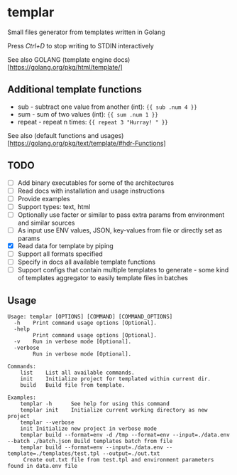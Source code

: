 # templar
Small files generator from templates written in Golang

Press *Ctrl+D* to stop writing to STDIN interactively

See also GOLANG (template engine docs)[https://golang.org/pkg/html/template/]

## Additional template functions
- sub - subtract one value from another (int): `{{ sub .num 4 }}`
- sum - sum of two values (int): `{{ sum .num 1 }}`
- repeat - repeat n times: `{{ repeat 3 "Hurray! " }}`

See also (default functions and usages)[https://golang.org/pkg/text/template/#hdr-Functions]

## TODO
- [ ] Add binary executables for some of the architectures
- [ ] Read docs with installation and usage instructions
- [ ] Provide examples
- [ ] Support types: text, html
- [ ] Optionally use facter or similar to pass extra params from environment and similar sources
- [ ] As input use ENV values, JSON, key-values from file or directly set as params
- [x] Read data for template by piping
- [ ] Support all formats specified
- [ ] Specify in docs all available template functions
- [ ] Support configs that contain multiple templates to generate - some kind of templates aggregator to easily template files in batches

## Usage
```
Usage: templar [OPTIONS] [COMMAND] [COMMAND_OPTIONS]
  -h	Print command usage options [Optional].
  -help
    	Print command usage options [Optional].
  -v	Run in verbose mode [Optional].
  -verbose
    	Run in verbose mode [Optional].

Commands:
    list    List all available commands.
    init    Initialize project for templated within current dir.
    build   Build file from template.

Examples:
    templar -h      See help for using this command
    templar init    Initialize current working directory as new project
    templar --verbose
	init Initialize new project in verbose mode
    templar build --format=env -d /tmp --format=env --input=./data.env --batch ./batch.json Build templates batch from file
    templar build --format=env --input=./data.env --template=./templates/test.tpl --output=./out.txt
	 Create out.txt file from test.tpl and environment parameters found in data.env file

```